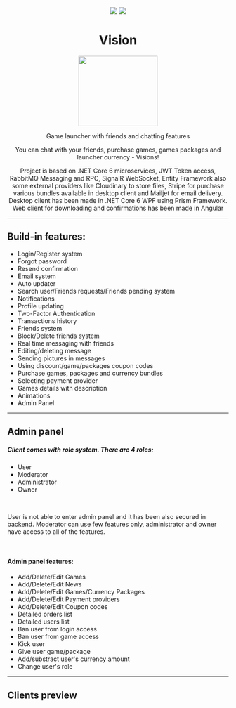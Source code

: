 <div id="shields" align="center">
  <a>
    <img src="https://github.com/Gulyeh/Vision/actions/workflows/dotnet.yml/badge.svg"/>
  </a>
  <a>
    <img src="https://github.com/Gulyeh/Vision/actions/workflows/node.js.yml/badge.svg"/>
  </a>
</div>

<div id="title" align="center">
  <h1>Vision</h1>
  <img src="https://user-images.githubusercontent.com/38474768/176936530-665d5bba-3671-4f99-a5cc-07112362568c.png" height=160 width=180/>
  <p>Game launcher with friends and chatting features</p>
  <p>You can chat with your friends, purchase games, games packages and launcher currency - Visions!</p>
  <p>Project is based on .NET Core 6 microservices, JWT Token access, RabbitMQ Messaging and RPC, SignalR WebSocket, Entity Framework also some external providers like Cloudinary to store files, Stripe for purchase various bundles available in desktop client and Mailjet for email delivery. Desktop client has been made in .NET Core 6 WPF using Prism Framework. Web client for downloading and confirmations has been made in Angular</p>
</div>

 ---
 
 <div id="features">
  <h2>Build-in features:</h2>
  <ul>
    <li>Login/Register system</li>
    <li>Forgot password</li>
    <li>Resend confirmation</li>
    <li>Email system</li>
    <li>Auto updater</li>
    <li>Search user/Friends requests/Friends pending system</li>
    <li>Notifications</li>
    <li>Profile updating</li>
    <li>Two-Factor Authentication</li>
    <li>Transactions history</li>
    <li>Friends system</li>
    <li>Block/Delete friends system</li>
    <li>Real time messaging with friends</li>
    <li>Editing/deleting message</li>
    <li>Sending pictures in messages</li>
    <li>Using discount/game/packages coupon codes</li>
    <li>Purchase games, packages and currency bundles</li>
    <li>Selecting payment provider</li>
    <li>Games details with description</li>
    <li>Animations</li>
    <li>Admin Panel</li>
  </ul>
 </div>
 
  ---
  
<div id="adminFeatures">
  <h2>Admin panel</h2>
  <h5>Client comes with role system. There are 4 roles:</h5>
  <ul>
    <li>User</li>
    <li>Moderator</li>
    <li>Administrator</li>
    <li>Owner</li>
  </ul>
  
  </br>
  
  <p>User is not able to enter admin panel and it has been also secured in backend. Moderator can use few features only, administrator and owner have access to all of the features.</p>
  
  </br>
  
  <h4>Admin panel features:</h4>
  <ul>
    <li>Add/Delete/Edit Games</li>
    <li>Add/Delete/Edit News</li>
    <li>Add/Delete/Edit Games/Currency Packages</li>
    <li>Add/Delete/Edit Payment providers</li>
    <li>Add/Delete/Edit Coupon codes</li>
    <li>Detailed orders list</li>
    <li>Detailed users list</li>
    <li>Ban user from login access</li>
    <li>Ban user from game access</li>
    <li>Kick user</li>
    <li>Give user game/package</li>
    <li>Add/substract user's currency amount</li>
    <li>Change user's role</li>
  </ul>
 </div>
  
  ---
  
  <div id="preview">
     <h2>Clients preview</h2>
     
  </div>

